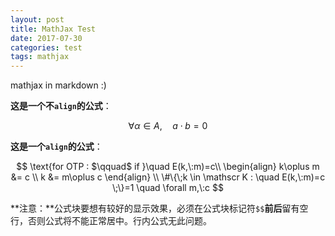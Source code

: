 ```yaml
---
layout: post
title: MathJax Test
date: 2017-07-30
categories: test
tags: mathjax 
---
```


mathjax in markdown :)

**这是一个不`align`的公式**：

$$
\forall \alpha \in A, \quad a \cdot b = 0
$$

**这是一个`align`的公式**：

$$
\text{for OTP : $\qquad$ if }\quad E(k,\:m)=c\\
\begin{align}
k\oplus m &= c \\
k &= m\oplus c
\end{align}
\\
\#\{\;k \in \mathscr K : \quad E(k,\:m)=c \;\}=1 \quad \forall m,\:c
$$

**注意：**公式块要想有较好的显示效果，必须在公式块标记符`$$`**前后**留有空行，否则公式将不能正常居中。行内公式无此问题。
